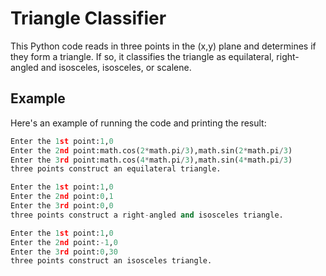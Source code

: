# Triangle Classifier

This Python code reads in three points in the (x,y) plane and determines if they form a triangle. If so, it classifies the triangle as equilateral, right-angled and isosceles, isosceles, or scalene.

## Example

Here's an example of running the code and printing the result:

```python
Enter the 1st point:1,0
Enter the 2nd point:math.cos(2*math.pi/3),math.sin(2*math.pi/3)
Enter the 3rd point:math.cos(4*math.pi/3),math.sin(4*math.pi/3)
three points construct an equilateral triangle.

Enter the 1st point:1,0
Enter the 2nd point:0,1
Enter the 3rd point:0,0
three points construct a right-angled and isosceles triangle.

Enter the 1st point:1,0
Enter the 2nd point:-1,0
Enter the 3rd point:0,30
three points construct an isosceles triangle.
```
